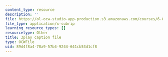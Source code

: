 ```yaml
---
content_type: resource
description: ''
file: https://ol-ocw-studio-app-production.s3.amazonaws.com/courses/6-0001-introduction-to-computer-science-and-programming-in-python-fall-2016/89d4f8a478a957b49244641cb53d1cf8_MjbuarJ7SE0.vtt
file_type: application/x-subrip
learning_resource_types: []
resourcetype: Other
title: 3play caption file
type: OCWFile
uid: 89d4f8a4-78a9-57b4-9244-641cb53d1cf8
---
```

